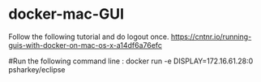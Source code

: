 # docker-mac-GUI

Follow the following tutorial and do logout once.
https://cntnr.io/running-guis-with-docker-on-mac-os-x-a14df6a76efc

#Run the following command line : 
docker run -e DISPLAY=172.16.61.28:0 psharkey/eclipse



